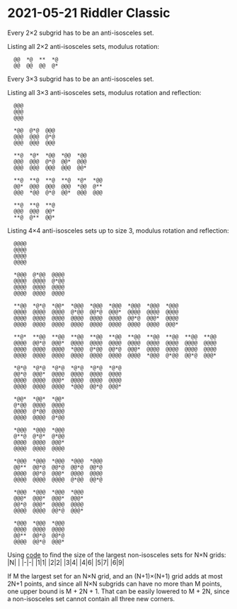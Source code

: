 2021-05-21 Riddler Classic
==========================
Every 2×2 subgrid has to be an anti-isosceles set.

Listing all 2×2 anti-isosceles sets, modulus rotation:
```
  @@  *@  **  *@
  @@  @@  @@  @*
```

Every 3×3 subgrid has to be an anti-isosceles set.

Listing all 3×3 anti-isosceles sets, modulus rotation and reflection:
```
  @@@
  @@@
  @@@

  *@@  @*@  @@@
  @@@  @@@  @*@
  @@@  @@@  @@@

  **@  *@*  *@@  *@@  *@@
  @@@  @@@  @*@  @@*  @@@
  @@@  @@@  @@@  @@@  @@*

  **@  **@  **@  **@  *@*  *@@
  @@*  @@@  @@@  @@@  *@@  @**
  @@@  *@@  @*@  @@*  @@@  @@@

  **@  **@  **@  
  @@@  @@@  @@*
  **@  @**  @@*
```

Listing 4×4 anti-isosceles sets up to size 3, modulus rotation and reflection:
```
  @@@@
  @@@@
  @@@@
  @@@@

  *@@@  @*@@  @@@@
  @@@@  @@@@  @*@@
  @@@@  @@@@  @@@@
  @@@@  @@@@  @@@@

  **@@  *@*@  *@@*  *@@@  *@@@  *@@@  *@@@  *@@@  *@@@
  @@@@  @@@@  @@@@  @*@@  @@*@  @@@*  @@@@  @@@@  @@@@
  @@@@  @@@@  @@@@  @@@@  @@@@  @@@@  @@*@  @@@*  @@@@
  @@@@  @@@@  @@@@  @@@@  @@@@  @@@@  @@@@  @@@@  @@@*

  **@*  **@@  **@@  **@@  **@@  **@@  **@@  **@@  **@@  **@@  **@@
  @@@@  @@*@  @@@*  @@@@  @@@@  @@@@  @@@@  @@@@  @@@@  @@@@  @@@@
  @@@@  @@@@  @@@@  *@@@  @*@@  @@*@  @@@*  @@@@  @@@@  @@@@  @@@@
  @@@@  @@@@  @@@@  @@@@  @@@@  @@@@  @@@@  *@@@  @*@@  @@*@  @@@*

  *@*@  *@*@  *@*@  *@*@  *@*@  *@*@
  @@*@  @@@*  @@@@  @@@@  @@@@  @@@@
  @@@@  @@@@  @@@*  @@@@  @@@@  @@@@
  @@@@  @@@@  @@@@  *@@@  @@*@  @@@*

  *@@*  *@@*  *@@*
  @*@@  @@@@  @@@@
  @@@@  @*@@  @@@@
  @@@@  @@@@  @*@@

  *@@@  *@@@  *@@@
  @**@  @*@*  @*@@
  @@@@  @@@@  @@@*
  @@@@  @@@@  @@@@

  *@@@  *@@@  *@@@  *@@@  *@@@
  @@**  @@*@  @@*@  @@*@  @@*@
  @@@@  @@*@  @@@*  @@@@  @@@@
  @@@@  @@@@  @@@@  @*@@  @@*@

  *@@@  *@@@  *@@@  *@@@
  @@@*  @@@*  @@@*  @@@*
  @@*@  @@@*  @@@@  @@@@
  @@@@  @@@@  @@*@  @@@*

  *@@@  *@@@  *@@@
  @@@@  @@@@  @@@@
  @@**  @@*@  @@*@
  @@@@  @@*@  @@@*
```
Using [code](20210521c.hs) to find the size of the largest non-isosceles sets
for N×N grids:
|N| |
|-|-|
|1|1|
|2|2|
|3|4|
|4|6|
|5|7|
|6|9|

If M the largest set for an N×N grid, and an (N+1)×(N+1) grid adds at most
2N+1 points, and since all N×N subgrids can have no more than M points,
one upper bound is M + 2N + 1.  That can be easily lowered to M + 2N, since
a non-isosceles set cannot contain all three new corners.
